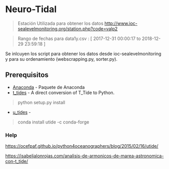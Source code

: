 # Neuro-Tidal

>Estación Utilizada para obtener los datos
>http://www.ioc-sealevelmonitoring.org/station.php?code=valp2

>Rango de fechas para data1y.csv :
>[ 2017-12-31 00:00:17 to 2018-12-29 23:59:18 ]

Se inlcuyen los script para obtener los datos desde ioc-sealevelmonitoring y para su ordenamiento (webscrapping.py, sorter.py).

## Prerequisitos

- [Anaconda](https://www.anaconda.com/) - Paquete de Anaconda
- [t_tides](https://github.com/moflaher/ttide_py) - A direct conversion of T_Tide to Python.
> python setup.py install
- [u_tides]() - 
> conda install utide -c conda-forge


### Help

https://ocefpaf.github.io/python4oceanographers/blog/2015/02/16/utide/

https://isabeljalonrojas.com/analisis-de-armonicos-de-marea-astronomica-con-t_tide/
